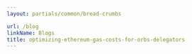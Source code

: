 ```yaml
---
layout: partials/common/bread-crumbs

url: /blog
linkName: Blogs
title: optimizing-ethereum-gas-costs-for-orbs-delegators
---
```

